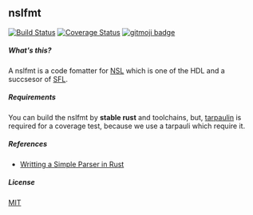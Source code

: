 nslfmt
---
[![Build Status](https://travis-ci.org/sux2mfgj/nslfmt.svg?branch=master)](https://travis-ci.org/sux2mfgj/nslfmt)
[![Coverage Status](https://coveralls.io/repos/github/sux2mfgj/nslfmt/badge.svg?branch=master)](https://coveralls.io/github/sux2mfgj/nslfmt?branch=master)
[![gitmoji badge](https://img.shields.io/badge/gitmoji-%20😜%20😍-FFDD67.svg?style=flat-square)](https://github.com/carloscuesta/gitmoji)

##### What's this?
A nslfmt is a code fomatter for [NSL](http://www.overtone.co.jp/products/overture/) which is one of the HDL and a succsesor of [SFL](https://ja.wikipedia.org/wiki/SFL).

##### Requirements
You can build the nslfmt by __stable rust__ and toolchains, but, [tarpaulin](https://github.com/xd009642/tarpaulin) is required  for a coverage test, because we use a tarpauli which require it.


##### References
- [Writting a Simple Parser in Rust](https://adriann.github.io/rust_parser.html)

##### License
[MIT](./LICENSE)
